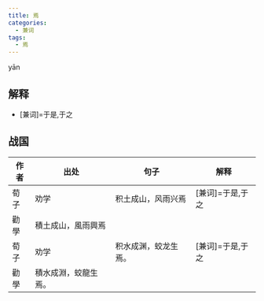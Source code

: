 ```yaml
---
title: 焉
categories:
  - 兼词
tags:
  - 焉
---
```

yān
<!-- more -->

## 解释
* [兼词]=于是,于之


## 战国

作者|出处|句子|解释
---|---|---|---
荀子|劝学|积土成山，风雨兴焉| [兼词]=于是,于之
 |勸學|積土成山，風雨興焉|
 荀子|劝学|积水成渊，蛟龙生焉。| [兼词]=于是,于之
  |勸學|積水成淵，蛟龍生焉。|
